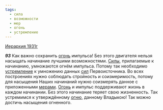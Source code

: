 ```yaml
---
tags:
  - сила
  - возможности
  - мер
  - огонь
  - устремление
---
```


[Иерархия 1931г](https://127.0.0.1:4002/agni/1931)

___93___
Как важно сохранить [огонь](../../../tags/#огонь) импульса! Без этого двигателя нельзя насыщать начинание лучшими возможностями. [Силы](../../../tags/#сила), прилагаемые к начинанию, умножаются огнём импульса. Потому так необходимо [устремление](../../../tags/#устремление) к умножению данных [сил](../../../tags/#сила) Первоисточника. Во всех построениях нужно соблюдать стройность и соизмеримость, потому для насыщения Наших начинаний нужно соизмерять данное с приложенными [мерами](../../../tags/#мер). [Огонь](../../../tags/#огонь) и импульс поддерживают жизнь в каждом начинании. Без этого начинание теряет свою жизненность. Так устремимся к утверждённому [огню](../../../tags/#огонь), данному Владыкою! Так можно достичь насыщения огненного.   

